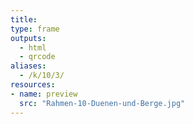 ```yaml
---
title:
type: frame
outputs:
  - html
  - qrcode
aliases:
  - /k/10/3/
resources:
- name: preview
  src: "Rahmen-10-Duenen-und-Berge.jpg"  
---
```

